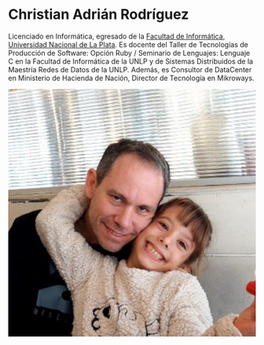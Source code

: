 # Christian Adrián Rodríguez

Licenciado en Informática, egresado de la [Facultad de
Informática](https://www.info.unlp.edu.ar/), [Universidad
Nacional de La Plata](http://unlp.edu.ar/). Es docente del Taller de Tecnologías
de Producción de Software: Opción Ruby / Seminario de Lenguajes: Lenguaje C
en la Facultad de Informática de la UNLP y de Sistemas Distribuidos de la
Maestría Redes de Datos de la UNLP. Además, es Consultor de DataCenter en
Ministerio de Hacienda de Nación, Director de Tecnología en Mikroways.

[![Christian](./car.jpg)](https://chrodriguez.github.io)


